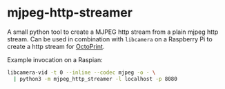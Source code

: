# mjpeg-http-streamer

A small python tool to create a MJPEG http stream from a plain mjpeg http stream.
Can be used in combination with `libcamera` on a Raspberry Pi to create a http stream for [OctoPrint](https://octoprint.org/).

Example invocation on a Raspian:

```bash
libcamera-vid -t 0 --inline --codec mjpeg -o - \
  | python3 -m mjpeg_http_streamer -l localhost -p 8080
```
